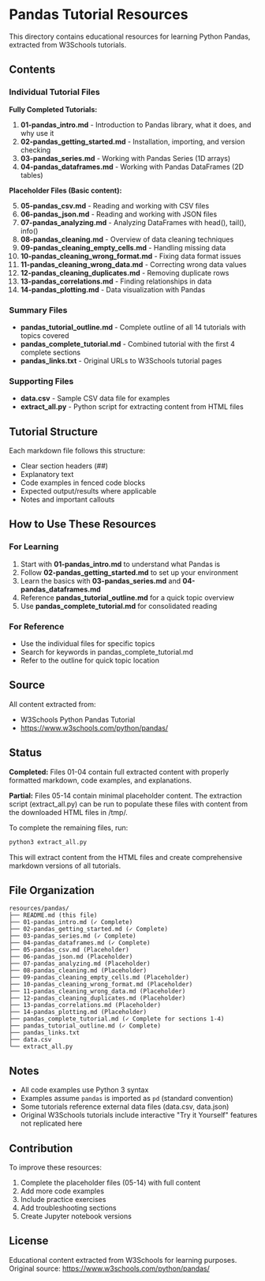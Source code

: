 # Pandas Tutorial Resources

This directory contains educational resources for learning Python Pandas, extracted from W3Schools tutorials.

## Contents

### Individual Tutorial Files

**Fully Completed Tutorials:**

1. **01-pandas_intro.md** - Introduction to Pandas library, what it does, and why use it
2. **02-pandas_getting_started.md** - Installation, importing, and version checking
3. **03-pandas_series.md** - Working with Pandas Series (1D arrays)
4. **04-pandas_dataframes.md** - Working with Pandas DataFrames (2D tables)

**Placeholder Files (Basic content):**

5. **05-pandas_csv.md** - Reading and working with CSV files
6. **06-pandas_json.md** - Reading and working with JSON files
7. **07-pandas_analyzing.md** - Analyzing DataFrames with head(), tail(), info()
8. **08-pandas_cleaning.md** - Overview of data cleaning techniques
9. **09-pandas_cleaning_empty_cells.md** - Handling missing data
10. **10-pandas_cleaning_wrong_format.md** - Fixing data format issues
11. **11-pandas_cleaning_wrong_data.md** - Correcting wrong data values
12. **12-pandas_cleaning_duplicates.md** - Removing duplicate rows
13. **13-pandas_correlations.md** - Finding relationships in data
14. **14-pandas_plotting.md** - Data visualization with Pandas

### Summary Files

- **pandas_tutorial_outline.md** - Complete outline of all 14 tutorials with topics covered
- **pandas_complete_tutorial.md** - Combined tutorial with the first 4 complete sections
- **pandas_links.txt** - Original URLs to W3Schools tutorial pages

### Supporting Files

- **data.csv** - Sample CSV data file for examples
- **extract_all.py** - Python script for extracting content from HTML files

## Tutorial Structure

Each markdown file follows this structure:

- Clear section headers (##)
- Explanatory text
- Code examples in fenced code blocks
- Expected output/results where applicable
- Notes and important callouts

## How to Use These Resources

### For Learning

1. Start with **01-pandas_intro.md** to understand what Pandas is
2. Follow **02-pandas_getting_started.md** to set up your environment
3. Learn the basics with **03-pandas_series.md** and **04-pandas_dataframes.md**
4. Reference **pandas_tutorial_outline.md** for a quick topic overview
5. Use **pandas_complete_tutorial.md** for consolidated reading

### For Reference

- Use the individual files for specific topics
- Search for keywords in pandas_complete_tutorial.md
- Refer to the outline for quick topic location

## Source

All content extracted from:
- W3Schools Python Pandas Tutorial
- https://www.w3schools.com/python/pandas/

## Status

**Completed:** Files 01-04 contain full extracted content with properly formatted markdown, code examples, and explanations.

**Partial:** Files 05-14 contain minimal placeholder content. The extraction script (extract_all.py) can be run to populate these files with content from the downloaded HTML files in /tmp/.

To complete the remaining files, run:

```bash
python3 extract_all.py
```

This will extract content from the HTML files and create comprehensive markdown versions of all tutorials.

## File Organization

```
resources/pandas/
├── README.md (this file)
├── 01-pandas_intro.md (✓ Complete)
├── 02-pandas_getting_started.md (✓ Complete)
├── 03-pandas_series.md (✓ Complete)
├── 04-pandas_dataframes.md (✓ Complete)
├── 05-pandas_csv.md (Placeholder)
├── 06-pandas_json.md (Placeholder)
├── 07-pandas_analyzing.md (Placeholder)
├── 08-pandas_cleaning.md (Placeholder)
├── 09-pandas_cleaning_empty_cells.md (Placeholder)
├── 10-pandas_cleaning_wrong_format.md (Placeholder)
├── 11-pandas_cleaning_wrong_data.md (Placeholder)
├── 12-pandas_cleaning_duplicates.md (Placeholder)
├── 13-pandas_correlations.md (Placeholder)
├── 14-pandas_plotting.md (Placeholder)
├── pandas_complete_tutorial.md (✓ Complete for sections 1-4)
├── pandas_tutorial_outline.md (✓ Complete)
├── pandas_links.txt
├── data.csv
└── extract_all.py
```

## Notes

- All code examples use Python 3 syntax
- Examples assume `pandas` is imported as `pd` (standard convention)
- Some tutorials reference external data files (data.csv, data.json)
- Original W3Schools tutorials include interactive "Try it Yourself" features not replicated here

## Contribution

To improve these resources:

1. Complete the placeholder files (05-14) with full content
2. Add more code examples
3. Include practice exercises
4. Add troubleshooting sections
5. Create Jupyter notebook versions

## License

Educational content extracted from W3Schools for learning purposes.
Original source: https://www.w3schools.com/python/pandas/
